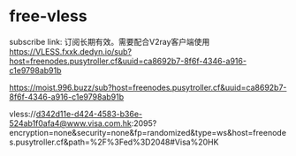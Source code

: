 # free-vless

subscribe link: 订阅长期有效。需要配合V2ray客户端使用
https://VLESS.fxxk.dedyn.io/sub?host=freenodes.pusytroller.cf&uuid=ca8692b7-8f6f-4346-a916-c1e9798ab91b

https://moist.996.buzz/sub?host=freenodes.pusytroller.cf&uuid=ca8692b7-8f6f-4346-a916-c1e9798ab91b

vless://d342d11e-d424-4583-b36e-524ab1f0afa4@www.visa.com.hk:2095?encryption=none&security=none&fp=randomized&type=ws&host=freenodes.pusytroller.cf&path=%2F%3Fed%3D2048#Visa%20HK
